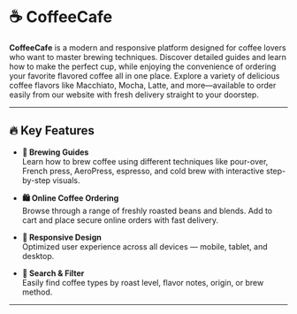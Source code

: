 # ☕ CoffeeCafe

**CoffeeCafe** is a modern and responsive platform designed for coffee lovers who want to master brewing techniques. Discover detailed guides and learn how to make the perfect cup, while enjoying the convenience of ordering your favorite flavored coffee all in one place.
Explore a variety of delicious coffee flavors like Macchiato, Mocha, Latte, and more—available to order easily from our website with fresh delivery straight to your doorstep.

---

## 🔥 Key Features

- **🧾 Brewing Guides**  
  Learn how to brew coffee using different techniques like pour-over, French press, AeroPress, espresso, and cold brew with interactive step-by-step visuals.

- **🛍 Online Coffee Ordering**  
  Browse through a range of freshly roasted beans and blends. Add to cart and place secure online orders with fast delivery.

- **📱 Responsive Design**  
  Optimized user experience across all devices — mobile, tablet, and desktop.

- **🔎 Search & Filter**  
  Easily find coffee types by roast level, flavor notes, origin, or brew method.
---



